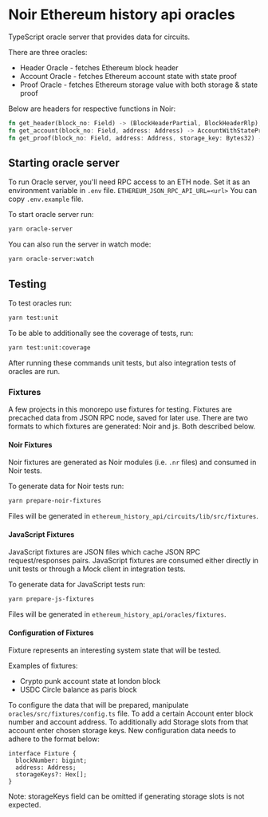 # Noir Ethereum history api oracles

TypeScript oracle server that provides data for circuits.

There are three oracles:

- Header Oracle - fetches Ethereum block header
- Account Oracle - fetches Ethereum account state with state proof
- Proof Oracle - fetches Ethereum storage value with both storage & state proof

Below are headers for respective functions in Noir:

```rust
fn get_header(block_no: Field) -> (BlockHeaderPartial, BlockHeaderRlp);
fn get_account(block_no: Field, address: Address) -> AccountWithStateProof;
fn get_proof(block_no: Field, address: Address, storage_key: Bytes32) -> StateAndStorageProof;
```

## Starting oracle server

To run Oracle server, you'll need RPC access to an ETH node.
Set it as an environment variable in `.env` file.
`ETHEREUM_JSON_RPC_API_URL=<url>`
You can copy `.env.example` file.

To start oracle server run:

```sh
yarn oracle-server
```

You can also run the server in watch mode:

```sh
yarn oracle-server:watch
```

## Testing

To test oracles run:

```sh
yarn test:unit
```

To be able to additionally see the coverage of tests, run:

```sh
yarn test:unit:coverage
```

After running these commands unit tests, but also integration tests of oracles are run.

### Fixtures

A few projects in this monorepo use fixtures for testing. Fixtures are precached data from JSON RPC node, saved for later use. There are two formats to which fixtures are generated: Noir and js. Both described below.

#### Noir Fixtures

Noir fixtures are generated as Noir modules (i.e. `.nr` files) and consumed in Noir tests.

To generate data for Noir tests run:

```sh
yarn prepare-noir-fixtures
```

Files will be generated in `ethereum_history_api/circuits/lib/src/fixtures`.

#### JavaScript Fixtures

JavaScript fixtures are JSON files which cache JSON RPC request/responses pairs.
JavaScript fixtures are consumed either directly in unit tests or through a Mock client in integration tests.

To generate data for JavaScript tests run:

```sh
yarn prepare-js-fixtures
```

Files will be generated in `ethereum_history_api/oracles/fixtures`.

#### Configuration of Fixtures

Fixture represents an interesting system state that will be tested.

Examples of fixtures:

- Crypto punk account state at london block
- USDC Circle balance as paris block

To configure the data that will be prepared, manipulate `oracles/src/fixtures/config.ts` file. To add a certain Account enter block number and account address. To additionally add Storage slots from that account enter chosen storage keys. New configuration data needs to adhere to the format below:

```
interface Fixture {
  blockNumber: bigint;
  address: Address;
  storageKeys?: Hex[];
}
```

Note: storageKeys field can be omitted if generating storage slots is not expected.

